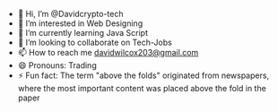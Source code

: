 - 👋 Hi, I’m @Davidcrypto-tech
- 👀 I’m interested in Web Designing
- 🌱 I’m currently learning Java Script
- 💞️ I’m looking to collaborate on Tech-Jobs
- 📫 How to reach me davidwilcox203@gmail.com
- 😄 Pronouns: Trading
- ⚡ Fun fact: The term "above the folds" originated from newspapers, where the most important content was placed above the fold in the paper

<!---
Davidcrypto-tech/Davidcrypto-tech is a ✨ special ✨ repository because its `README.md` (this file) appears on your GitHub profile.
You can click the Preview link to take a look at your changes.
--->
